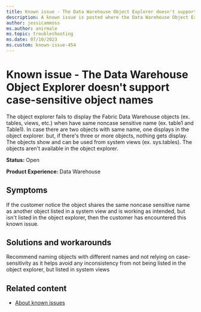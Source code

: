 ```yaml
---
title: Known issue - The Data Warehouse Object Explorer doesn't support case-sensitive object names
description: A known issue is posted where the Data Warehouse Object Explorer doesn't support case-sensitive object names
author: jessicammoss
ms.author: anirmale
ms.topic: troubleshooting 
ms.date: 07/10/2023
ms.custom: known-issue-454
---
```


# Known issue - The Data Warehouse Object Explorer doesn't support case-sensitive object names
The object explorer fails to display the Fabric Data Warehouse objects (ex. tables, views, etc.) when have same noncase sensitive name (ex. table1 and Table1). In case there are two objects with same name, one displays in the object explorer. but, if there's three or more objects, nothing gets display. The objects show and can be used from system views (ex. sys.tables). The objects aren't available in the object explorer.

**Status:** Open

**Product Experience:** Data Warehouse

## Symptoms

If the customer notice the object shares the same noncase sensitive name as another object listed in a system view and is working as intended, but isn't listed in the object explorer, then the customer has encountered this known issue.

## Solutions and workarounds

Recommend naming objects with different names and not relying on case-sensitivity as it helps avoid any inconsistency from not being listed in the object explorer, but listed in system views

## Related content

- [About known issues](https://support.fabric.microsoft.com/known-issues)
